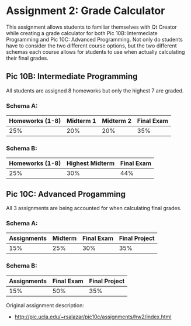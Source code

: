 # Assignment 2: Grade Calculator

This assignment allows students to familiar themselves with Qt Creator while creating a grade calculator
for both Pic 10B: Intermediate Programming and Pic 10C: Advanced Programming. Not only do students have to
consider the two different course options, but the two different schemas each course allows for students to
use when actually calculating their final grades. 

## Pic 10B: Intermediate Programming

All students are assigned 8 homeworks but only the highest 7 are graded. 

### Schema A:

|Homeworks (1-8) | Midterm 1 |Midterm 2 | Final Exam | 
| ---|---| ---| ---|
|25% |20% | 20%| 35%|

### Schema B:

|Homeworks (1-8) | Highest Midterm | Final Exam | 
| ---|---| ---|
|25% |30%| 44%|


## Pic 10C: Advanced Progamming

All 3 assignments are being accounted for when calculating final grades. 

### Schema A:

|Assignments | Midterm |Final Exam | Final Project | 
| ---|---| ---| ---|
|15% |25% | 30%| 35%|


### Schema B:

|Assignments | Final Exam | Final Project | 
| ---|---| ---|
|15% |50%| 35%|


Original assignment description:

- http://pic.ucla.edu/~rsalazar/pic10c/assignments/hw2/index.html
